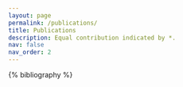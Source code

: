 ```yaml
---
layout: page
permalink: /publications/
title: Publications
description: Equal contribution indicated by *.
nav: false
nav_order: 2
---
```


<!-- _pages/publications.md -->
<div class="publications">

{% bibliography %}

</div>
